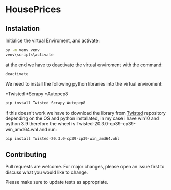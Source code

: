 # HousePrices
## Instalation

Initialice the virtual Enviroment, and activate:

```bash
py -m venv venv
venv\scripts\activate
```

at the end we have to deactivate the virtual enviroment with the command:

```bash
deactivate
```

We need to install the following python libraries into the virtual enviroment: 

*Twisted
*Scrapy
*Autopep8

```bash
pip install Twisted Scrapy Autopep8
```

if this doesn't work we have to download the library from [Twisted](https://www.lfd.uci.edu/~gohlke/pythonlibs/#twisted) repository depending on the OS and python installated, in my case i have win10 and python 3.9 therefore the wheel is Twisted-20.3.0-cp39-cp39-win_amd64.whl and run:

```bash
pip install Twisted-20.3.0-cp39-cp39-win_amd64.whl
```

## Contributing
Pull requests are welcome. For major changes, please open an issue first to discuss what you would like to change.

Please make sure to update tests as appropriate.
